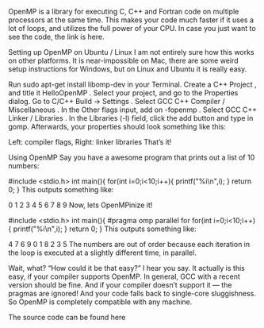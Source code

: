 OpenMP is a library for executing C, C++ and Fortran code on multiple processors at the same time. This makes your code much faster if it uses a lot of loops, and utilizes the full power of your CPU. In case you just want to see the code, the link is here.

Setting up OpenMP on Ubuntu / Linux
I am not entirely sure how this works on other platforms. It is near-impossible on Mac, there are some weird setup instructions for Windows, but on Linux and Ubuntu it is really easy.

Run sudo apt-get install libomp-dev in your Terminal.
Create a C++ Project , and title it HelloOpenMP .
Select your project, and go to the Properties dialog.
Go to C/C++ Build -> Settings .
Select GCC C++ Compiler / Miscellaneous .
In the Other flags input, add on -fopenmp .
Select GCC C++ Linker / Libraries .
In the Libraries (-l) field, click the add button and type in gomp.
Afterwards, your properties should look something like this:

Left: compiler flags, Right: linker libraries
That’s it!

Using OpenMP
Say you have a awesome program that prints out a list of 10 numbers:

#include <stdio.h>
int main(){
for(int i=0;i<10;i++){
printf("%i\n",i);
}
return 0;
}
This outputs something like:

0
1
2
3
4
5
6
7
8
9
Now, lets OpenMPinize it!

#include <stdio.h>
int main(){
#pragma omp parallel for
for(int i=0;i<10;i++){
printf("%i\n",i);
}
return 0;
}
This outputs something like:

4
7
6
9
0
1
8
2
3
5
The numbers are out of order because each iteration in the loop is executed at a slightly different time, in parallel.

Wait, what? “How could it be that easy?” I hear you say. It actually is this easy, if your compiler supports OpenMP. In general, GCC with a recent version should be fine. And if your compiler doesn’t support it — the pragmas are ignored! And your code falls back to single-core sluggishness. So OpenMP is completely compatible with any machine.

The source code can be found here
